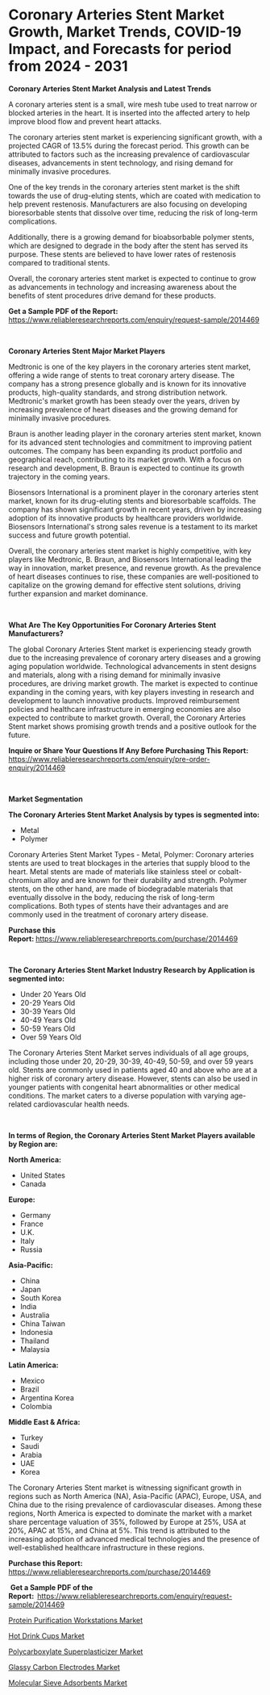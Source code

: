 <p><h1>Coronary Arteries Stent Market Growth, Market Trends, COVID-19 Impact, and Forecasts for period from 2024 - 2031</h1></p><p><strong>Coronary Arteries Stent Market Analysis and Latest Trends</strong></p>
<p><p>A coronary arteries stent is a small, wire mesh tube used to treat narrow or blocked arteries in the heart. It is inserted into the affected artery to help improve blood flow and prevent heart attacks.</p><p>The coronary arteries stent market is experiencing significant growth, with a projected CAGR of 13.5% during the forecast period. This growth can be attributed to factors such as the increasing prevalence of cardiovascular diseases, advancements in stent technology, and rising demand for minimally invasive procedures.</p><p>One of the key trends in the coronary arteries stent market is the shift towards the use of drug-eluting stents, which are coated with medication to help prevent restenosis. Manufacturers are also focusing on developing bioresorbable stents that dissolve over time, reducing the risk of long-term complications.</p><p>Additionally, there is a growing demand for bioabsorbable polymer stents, which are designed to degrade in the body after the stent has served its purpose. These stents are believed to have lower rates of restenosis compared to traditional stents.</p><p>Overall, the coronary arteries stent market is expected to continue to grow as advancements in technology and increasing awareness about the benefits of stent procedures drive demand for these products.</p></p>
<p><strong>Get a Sample PDF of the Report:&nbsp;</strong> <a href="https://www.reliableresearchreports.com/enquiry/request-sample/2014469">https://www.reliableresearchreports.com/enquiry/request-sample/2014469</a></p>
<p>&nbsp;</p>
<p><strong>Coronary Arteries Stent Major Market Players</strong></p>
<p><p>Medtronic is one of the key players in the coronary arteries stent market, offering a wide range of stents to treat coronary artery disease. The company has a strong presence globally and is known for its innovative products, high-quality standards, and strong distribution network. Medtronic's market growth has been steady over the years, driven by increasing prevalence of heart diseases and the growing demand for minimally invasive procedures.</p><p>Braun is another leading player in the coronary arteries stent market, known for its advanced stent technologies and commitment to improving patient outcomes. The company has been expanding its product portfolio and geographical reach, contributing to its market growth. With a focus on research and development, B. Braun is expected to continue its growth trajectory in the coming years.</p><p>Biosensors International is a prominent player in the coronary arteries stent market, known for its drug-eluting stents and bioresorbable scaffolds. The company has shown significant growth in recent years, driven by increasing adoption of its innovative products by healthcare providers worldwide. Biosensors International's strong sales revenue is a testament to its market success and future growth potential.</p><p>Overall, the coronary arteries stent market is highly competitive, with key players like Medtronic, B. Braun, and Biosensors International leading the way in innovation, market presence, and revenue growth. As the prevalence of heart diseases continues to rise, these companies are well-positioned to capitalize on the growing demand for effective stent solutions, driving further expansion and market dominance.</p></p>
<p>&nbsp;</p>
<p><strong>What Are The Key Opportunities For Coronary Arteries Stent Manufacturers?</strong></p>
<p><p>The global Coronary Arteries Stent market is experiencing steady growth due to the increasing prevalence of coronary artery diseases and a growing aging population worldwide. Technological advancements in stent designs and materials, along with a rising demand for minimally invasive procedures, are driving market growth. The market is expected to continue expanding in the coming years, with key players investing in research and development to launch innovative products. Improved reimbursement policies and healthcare infrastructure in emerging economies are also expected to contribute to market growth. Overall, the Coronary Arteries Stent market shows promising growth trends and a positive outlook for the future.</p></p>
<p><strong>Inquire or Share Your Questions If Any Before Purchasing This Report:</strong> <a href="https://www.reliableresearchreports.com/enquiry/pre-order-enquiry/2014469">https://www.reliableresearchreports.com/enquiry/pre-order-enquiry/2014469</a></p>
<p>&nbsp;</p>
<p><strong>Market Segmentation</strong></p>
<p><strong>The Coronary Arteries Stent Market Analysis by types is segmented into:</strong></p>
<p><ul><li>Metal</li><li>Polymer</li></ul></p>
<p><p>Coronary Arteries Stent Market Types - Metal, Polymer: Coronary arteries stents are used to treat blockages in the arteries that supply blood to the heart. Metal stents are made of materials like stainless steel or cobalt-chromium alloy and are known for their durability and strength. Polymer stents, on the other hand, are made of biodegradable materials that eventually dissolve in the body, reducing the risk of long-term complications. Both types of stents have their advantages and are commonly used in the treatment of coronary artery disease.</p></p>
<p><strong>Purchase this Report:&nbsp;</strong><a href="https://www.reliableresearchreports.com/purchase/2014469">https://www.reliableresearchreports.com/purchase/2014469</a></p>
<p>&nbsp;</p>
<p><strong>The Coronary Arteries Stent Market Industry Research by Application is segmented into:</strong></p>
<p><ul><li>Under 20 Years Old</li><li>20-29 Years Old</li><li>30-39 Years Old</li><li>40-49 Years Old</li><li>50-59 Years Old</li><li>Over 59 Years Old</li></ul></p>
<p><p>The Coronary Arteries Stent Market serves individuals of all age groups, including those under 20, 20-29, 30-39, 40-49, 50-59, and over 59 years old. Stents are commonly used in patients aged 40 and above who are at a higher risk of coronary artery disease. However, stents can also be used in younger patients with congenital heart abnormalities or other medical conditions. The market caters to a diverse population with varying age-related cardiovascular health needs.</p></p>
<p>&nbsp;</p>
<p><strong>In terms of Region, the Coronary Arteries Stent Market Players available by Region are:</strong></p>
<p>
    <p> <strong> North America: </strong>
        <ul>
            <li>United States</li>
            <li>Canada</li>
        </ul>
        </p> 
    <p> <strong> Europe: </strong>
        <ul>
            <li>Germany</li>
            <li>France</li>
            <li>U.K.</li>
            <li>Italy</li>
            <li>Russia</li>
        </ul>
        </p> 
    <p> <strong> Asia-Pacific: </strong>
        <ul>
            <li>China</li>
            <li>Japan</li>
            <li>South Korea</li>
            <li>India</li>
            <li>Australia</li>
            <li>China Taiwan</li>
            <li>Indonesia</li>
            <li>Thailand</li>
            <li>Malaysia</li>
        </ul>
        </p> 
    <p> <strong> Latin America: </strong>
        <ul>
            <li>Mexico</li>
            <li>Brazil</li>
            <li>Argentina Korea</li>
            <li>Colombia</li>
        </ul>
        </p> 
    <p> <strong> Middle East & Africa: </strong>
        <ul>
            <li>Turkey</li>
            <li>Saudi</li>
            <li>Arabia</li>
            <li>UAE</li>
            <li>Korea</li>
        </ul>
    </p>
    </p>
<p><p>The Coronary Arteries Stent market is witnessing significant growth in regions such as North America (NA), Asia-Pacific (APAC), Europe, USA, and China due to the rising prevalence of cardiovascular diseases. Among these regions, North America is expected to dominate the market with a market share percentage valuation of 35%, followed by Europe at 25%, USA at 20%, APAC at 15%, and China at 5%. This trend is attributed to the increasing adoption of advanced medical technologies and the presence of well-established healthcare infrastructure in these regions.</p></p>
<p><strong>Purchase this Report: </strong><a href="https://www.reliableresearchreports.com/purchase/2014469">https://www.reliableresearchreports.com/purchase/2014469</a></p>
<p>&nbsp;<strong>Get a Sample PDF of the Report:&nbsp;&nbsp;</strong><a href="https://www.reliableresearchreports.com/enquiry/request-sample/2014469">https://www.reliableresearchreports.com/enquiry/request-sample/2014469</a></p>
<p><strong></strong></p>
<p><p><a href="https://github.com/jj19131/Market-Research-Report-List-1/blob/main/protein-purification-workstations-market.md">Protein Purification Workstations Market</a></p><p><a href="https://metal-farmhouse-e95.notion.site/Global-Hot-Drink-Cups-Market-Size-and-Market-Trends-Insights-and-Projections-from-2024-to-2031-38b394e0fc47470889709d916446ea97">Hot Drink Cups Market</a></p><p><a href="https://view.publitas.com/reportprime-1/polycarboxylate-superplasticizer-market-analysis-and-market-size-global-industry-overview-market-segmentation-and-forecast-2024-to-2031/">Polycarboxylate Superplasticizer Market</a></p><p><a href="https://github.com/jodemen/Market-Research-Report-List-1/blob/main/glassy-carbon-electrodes-market.md">Glassy Carbon Electrodes Market</a></p><p><a href="https://view.publitas.com/reportprime-1/molecular-sieve-adsorbents-market-analysis-examines-its-scope-on-growth-opportunities-and-forecasted-trends-spanning-from-2024-to-2031/">Molecular Sieve Adsorbents Market</a></p></p>